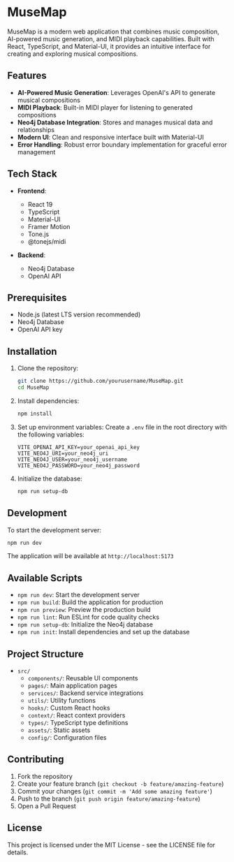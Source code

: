 # MuseMap

MuseMap is a modern web application that combines music composition, AI-powered music generation, and MIDI playback capabilities. Built with React, TypeScript, and Material-UI, it provides an intuitive interface for creating and exploring musical compositions.

## Features

- **AI-Powered Music Generation**: Leverages OpenAI's API to generate musical compositions
- **MIDI Playback**: Built-in MIDI player for listening to generated compositions
- **Neo4j Database Integration**: Stores and manages musical data and relationships
- **Modern UI**: Clean and responsive interface built with Material-UI
- **Error Handling**: Robust error boundary implementation for graceful error management

## Tech Stack

- **Frontend**:
  - React 19
  - TypeScript
  - Material-UI
  - Framer Motion
  - Tone.js
  - @tonejs/midi

- **Backend**:
  - Neo4j Database
  - OpenAI API

## Prerequisites

- Node.js (latest LTS version recommended)
- Neo4j Database
- OpenAI API key

## Installation

1. Clone the repository:
   ```bash
   git clone https://github.com/yourusername/MuseMap.git
   cd MuseMap
   ```

2. Install dependencies:
   ```bash
   npm install
   ```

3. Set up environment variables:
   Create a `.env` file in the root directory with the following variables:
   ```
   VITE_OPENAI_API_KEY=your_openai_api_key
   VITE_NEO4J_URI=your_neo4j_uri
   VITE_NEO4J_USER=your_neo4j_username
   VITE_NEO4J_PASSWORD=your_neo4j_password
   ```

4. Initialize the database:
   ```bash
   npm run setup-db
   ```

## Development

To start the development server:
```bash
npm run dev
```

The application will be available at `http://localhost:5173`

## Available Scripts

- `npm run dev`: Start the development server
- `npm run build`: Build the application for production
- `npm run preview`: Preview the production build
- `npm run lint`: Run ESLint for code quality checks
- `npm run setup-db`: Initialize the Neo4j database
- `npm run init`: Install dependencies and set up the database

## Project Structure

- `src/`
  - `components/`: Reusable UI components
  - `pages/`: Main application pages
  - `services/`: Backend service integrations
  - `utils/`: Utility functions
  - `hooks/`: Custom React hooks
  - `context/`: React context providers
  - `types/`: TypeScript type definitions
  - `assets/`: Static assets
  - `config/`: Configuration files

## Contributing

1. Fork the repository
2. Create your feature branch (`git checkout -b feature/amazing-feature`)
3. Commit your changes (`git commit -m 'Add some amazing feature'`)
4. Push to the branch (`git push origin feature/amazing-feature`)
5. Open a Pull Request

## License

This project is licensed under the MIT License - see the LICENSE file for details.
